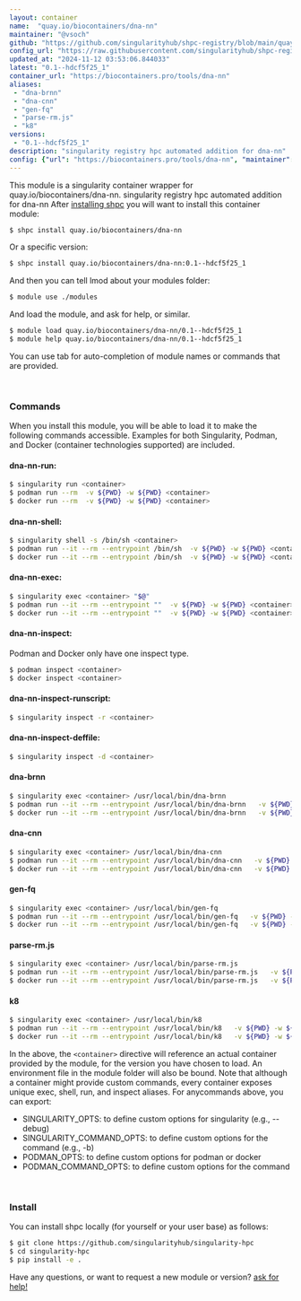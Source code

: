 ```yaml
---
layout: container
name:  "quay.io/biocontainers/dna-nn"
maintainer: "@vsoch"
github: "https://github.com/singularityhub/shpc-registry/blob/main/quay.io/biocontainers/dna-nn/container.yaml"
config_url: "https://raw.githubusercontent.com/singularityhub/shpc-registry/main/quay.io/biocontainers/dna-nn/container.yaml"
updated_at: "2024-11-12 03:53:06.844033"
latest: "0.1--hdcf5f25_1"
container_url: "https://biocontainers.pro/tools/dna-nn"
aliases:
 - "dna-brnn"
 - "dna-cnn"
 - "gen-fq"
 - "parse-rm.js"
 - "k8"
versions:
 - "0.1--hdcf5f25_1"
description: "singularity registry hpc automated addition for dna-nn"
config: {"url": "https://biocontainers.pro/tools/dna-nn", "maintainer": "@vsoch", "description": "singularity registry hpc automated addition for dna-nn", "latest": {"0.1--hdcf5f25_1": "sha256:4280b6531853bd3794eafc0e1af334c0f030fd242abc91f30fc985faab5f309d"}, "tags": {"0.1--hdcf5f25_1": "sha256:4280b6531853bd3794eafc0e1af334c0f030fd242abc91f30fc985faab5f309d"}, "docker": "quay.io/biocontainers/dna-nn", "aliases": {"dna-brnn": "/usr/local/bin/dna-brnn", "dna-cnn": "/usr/local/bin/dna-cnn", "gen-fq": "/usr/local/bin/gen-fq", "parse-rm.js": "/usr/local/bin/parse-rm.js", "k8": "/usr/local/bin/k8"}}
---
```


This module is a singularity container wrapper for quay.io/biocontainers/dna-nn.
singularity registry hpc automated addition for dna-nn
After [installing shpc](#install) you will want to install this container module:


```bash
$ shpc install quay.io/biocontainers/dna-nn
```

Or a specific version:

```bash
$ shpc install quay.io/biocontainers/dna-nn:0.1--hdcf5f25_1
```

And then you can tell lmod about your modules folder:

```bash
$ module use ./modules
```

And load the module, and ask for help, or similar.

```bash
$ module load quay.io/biocontainers/dna-nn/0.1--hdcf5f25_1
$ module help quay.io/biocontainers/dna-nn/0.1--hdcf5f25_1
```

You can use tab for auto-completion of module names or commands that are provided.

<br>

### Commands

When you install this module, you will be able to load it to make the following commands accessible.
Examples for both Singularity, Podman, and Docker (container technologies supported) are included.

#### dna-nn-run:

```bash
$ singularity run <container>
$ podman run --rm  -v ${PWD} -w ${PWD} <container>
$ docker run --rm  -v ${PWD} -w ${PWD} <container>
```

#### dna-nn-shell:

```bash
$ singularity shell -s /bin/sh <container>
$ podman run --it --rm --entrypoint /bin/sh  -v ${PWD} -w ${PWD} <container>
$ docker run --it --rm --entrypoint /bin/sh  -v ${PWD} -w ${PWD} <container>
```

#### dna-nn-exec:

```bash
$ singularity exec <container> "$@"
$ podman run --it --rm --entrypoint ""  -v ${PWD} -w ${PWD} <container> "$@"
$ docker run --it --rm --entrypoint ""  -v ${PWD} -w ${PWD} <container> "$@"
```

#### dna-nn-inspect:

Podman and Docker only have one inspect type.

```bash
$ podman inspect <container>
$ docker inspect <container>
```

#### dna-nn-inspect-runscript:

```bash
$ singularity inspect -r <container>
```

#### dna-nn-inspect-deffile:

```bash
$ singularity inspect -d <container>
```


#### dna-brnn

```bash
$ singularity exec <container> /usr/local/bin/dna-brnn
$ podman run --it --rm --entrypoint /usr/local/bin/dna-brnn   -v ${PWD} -w ${PWD} <container> -c " $@"
$ docker run --it --rm --entrypoint /usr/local/bin/dna-brnn   -v ${PWD} -w ${PWD} <container> -c " $@"
```


#### dna-cnn

```bash
$ singularity exec <container> /usr/local/bin/dna-cnn
$ podman run --it --rm --entrypoint /usr/local/bin/dna-cnn   -v ${PWD} -w ${PWD} <container> -c " $@"
$ docker run --it --rm --entrypoint /usr/local/bin/dna-cnn   -v ${PWD} -w ${PWD} <container> -c " $@"
```


#### gen-fq

```bash
$ singularity exec <container> /usr/local/bin/gen-fq
$ podman run --it --rm --entrypoint /usr/local/bin/gen-fq   -v ${PWD} -w ${PWD} <container> -c " $@"
$ docker run --it --rm --entrypoint /usr/local/bin/gen-fq   -v ${PWD} -w ${PWD} <container> -c " $@"
```


#### parse-rm.js

```bash
$ singularity exec <container> /usr/local/bin/parse-rm.js
$ podman run --it --rm --entrypoint /usr/local/bin/parse-rm.js   -v ${PWD} -w ${PWD} <container> -c " $@"
$ docker run --it --rm --entrypoint /usr/local/bin/parse-rm.js   -v ${PWD} -w ${PWD} <container> -c " $@"
```


#### k8

```bash
$ singularity exec <container> /usr/local/bin/k8
$ podman run --it --rm --entrypoint /usr/local/bin/k8   -v ${PWD} -w ${PWD} <container> -c " $@"
$ docker run --it --rm --entrypoint /usr/local/bin/k8   -v ${PWD} -w ${PWD} <container> -c " $@"
```



In the above, the `<container>` directive will reference an actual container provided
by the module, for the version you have chosen to load. An environment file in the
module folder will also be bound. Note that although a container
might provide custom commands, every container exposes unique exec, shell, run, and
inspect aliases. For anycommands above, you can export:

 - SINGULARITY_OPTS: to define custom options for singularity (e.g., --debug)
 - SINGULARITY_COMMAND_OPTS: to define custom options for the command (e.g., -b)
 - PODMAN_OPTS: to define custom options for podman or docker
 - PODMAN_COMMAND_OPTS: to define custom options for the command

<br>

### Install

You can install shpc locally (for yourself or your user base) as follows:

```bash
$ git clone https://github.com/singularityhub/singularity-hpc
$ cd singularity-hpc
$ pip install -e .
```

Have any questions, or want to request a new module or version? [ask for help!](https://github.com/singularityhub/singularity-hpc/issues)